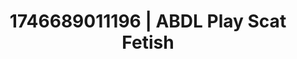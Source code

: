 ---
categories:
- Roleplay seduction
- AI-generated
- NSFW role reversal
- Vintage boudoir
- Afterglow vibes
- E-girl erotica
- ASMR
- Cosplay
image: /assets/images/1746689011196.jpg
layout: post
seo:
  description: Featured content with high-quality Scat Fetish, ABDL Play. HD images
    available.
  keywords: Scat Fetish, ABDL Play
  og_image: /assets/images/1746689011196.jpg
  schema_type: VisualArtwork
tags:
- ABDL Play
- Scat Fetish
- '#1746689011196'
title: 1746689011196 | ABDL Play Scat Fetish
---